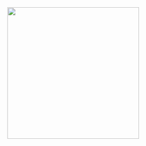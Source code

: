 
<img src="https://user-images.githubusercontent.com/22905329/137083638-5744b63a-7d44-44ce-86a2-763434bc89e2.gif" width="300" >
